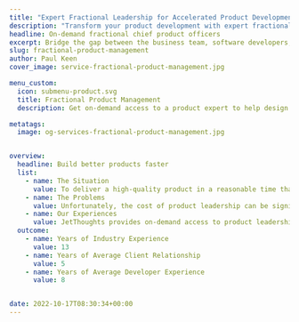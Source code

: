 ```yaml
---
title: "Expert Fractional Leadership for Accelerated Product Development"
description: "Transform your product development with expert fractional leadership. Our seasoned professionals provide tailored solutions to bridge business and technology gaps, ensuring rapid and high-quality outcomes. Get in touch for a free consultation!"
headline: On-demand fractional chief product officers
excerpt: Bridge the gap between the business team, software developers, and customers with access to product management experts to help accelerate development.
slug: fractional-product-management
author: Paul Keen
cover_image: service-fractional-product-management.jpg

menu_custom:
  icon: submenu-product.svg
  title: Fractional Product Management
  description: Get on-demand access to a product expert to help design UX, plan &amp; prioritize your roadmap, and manage development schedules.

metatags:
  image: og-services-fractional-product-management.jpg


overview:
  headline: Build better products faster
  list:
    - name: The Situation
      value: To deliver a high-quality product in a reasonable time that can exceed customer expectations & beat out competitors, most companies require a product expert. A Chief Product Officer acts as the liaison between customers, business leadership, and technical leadership, aligning the organization around a clear product vision that can satisfy customers while providing the project management oversight to make it a reality.
    - name: The Problems
      value: Unfortunately, the cost of product leadership can be significant and access to this type of experienced technical talent can be very competitive. Because a product expert is often necessary for early-stage software startups, founders often have to choose between giving up serious equity or increasing operating costs.
    - name: Our Experiences
      value: JetThoughts provides on-demand access to product leadership on a fractional, part-time, or full-time basis to help companies of any size level up their software development operations. From market research, product strategy, and UX/UI to prototyping, sales engineering, and managing a development team, we can provide the technical support needed to build excellent software products.
  outcome:
    - name: Years of Industry Experience
      value: 13
    - name: Years of Average Client Relationship
      value: 5
    - name: Years of Average Developer Experience
      value: 8


date: 2022-10-17T08:30:34+00:00
---
```

